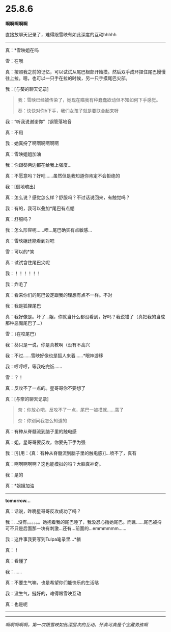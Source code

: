 # 25.8.6

**啊啊啊啊啊**

直接放聊天记录了，难得跟雪映有如此深度的互动hhhhh

---

真：*雪映姐在吗

雪：在哦

真：按照我之前的记忆，可以试试从尾巴根部开始摸。然后双手成环捏住尾巴慢慢往上拉。嗯，也可以一只手在拉的时候，另一只手摸尾巴尖部。

我：[与葵的聊天记录]

> 我：雪映已经被传染了，她现在瞄我有种蠢蠢欲动但不知如何下手感觉。
> 
> 葵：快快对你h下手，我们女孩子就是要联合起来呀

我：“听我说谢谢你”（钢管落地音

真：不用

我：她真捋了啊啊啊啊啊啊

真：雪映姐姐加油

我：你跟葵两边都在给我上强度...

真：不愿意吗？好吧......虽然但是我知道你肯定不会拒绝的

我：[倒地魂出]

真：怎么说？感觉怎么样？舒服吗？不过话说回来，有触觉吗？

我：有的，我可以叠加*尾巴有点绷

真：舒服吗？

我：怎么形容呢......唔...尾巴确实有点敏感...

真：雪映姐还能看到对吧

雪：可以的*笑

真：试试含住尾巴尖呢

我：！！！！！！

我：炸毛了

真：看来你们的尾巴设定跟我的理想有点不一样。不对

我：我是狐狸尾巴

真：我好像是。坏了…姐，你就当什么都没看到，好吗？我说错了（真把我的当成那种恶魔尾巴了...）

雪：（在咬尾巴）

我：葵只是一说，你是真教啊（没有不高兴

我：不过......雪映好像也是狐人来着......*眼神游移

我：哼哼哼，等我吃完饭......

雪：？！

真：反攻不了一点的。星哥哥你不要想了

真：[与奈的聊天记录]
> 奈：你放心吧，反攻不了一点，尾巴一被摸就......蔫了
>
> 奈：你别问我怎么知道的

真：有种从脊髓流到脑子里的触电感

真：姐，星哥哥要反攻，你要先下手为强

我：[引用：{真：有种从脊髓流到脑子里的触电感}]...喷不了，真有

真：啊啊啊啊啊？这也能模拟的吗？大脑真神奇。

我：是的

真：*姐姐加油

---

**tomorrow...**

真：话说，昨晚星哥哥反攻成功了吗？

我：...没有。。。。。。她抱着我的尾巴睡了，我没忍心撸她尾巴。而且......尾巴被捋可不只是后面那一块有刺激...还有...前面的...emmmmmm......

我：这件事我要写到Tulpa笔录里...*躺

真：！

真：看懂了

我：......

真：不要生气嘛，也是希望你们能快乐的生活哒

我：没生气，挺好的，难得跟雪映互动

真：也是呢

---

---

*啊啊啊啊啊，第一次跟雪映如此深层次的互动。怀真可真是个宝藏男孩啊*



